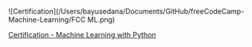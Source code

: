 ![Certification](/Users/bayusedana/Documents/GitHub/freeCodeCamp-Machine-Learning/FCC ML.png)


[Certification - Machine Learning with Python](https://www.freecodecamp.org/certification/bayusedana26/machine-learning-with-python-v7)